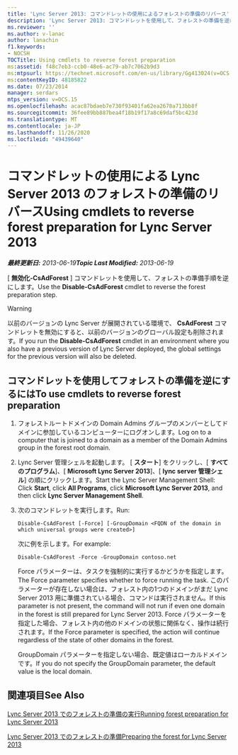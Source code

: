 ```yaml
---
title: 'Lync Server 2013: コマンドレットの使用によるフォレストの準備のリバース'
description: 'Lync Server 2013: コマンドレットを使用して、フォレストの準備を逆にします。'
ms.reviewer: ''
ms.author: v-lanac
author: lanachin
f1.keywords:
- NOCSH
TOCTitle: Using cmdlets to reverse forest preparation
ms:assetid: f48c7eb3-ccb0-48e6-ac79-ab7c7062b9d3
ms:mtpsurl: https://technet.microsoft.com/en-us/library/Gg413024(v=OCS.15)
ms:contentKeyID: 48185822
ms.date: 07/23/2014
manager: serdars
mtps_version: v=OCS.15
ms.openlocfilehash: acac87bdaeb7e730f93401fa62ea2678a713bb8f
ms.sourcegitcommit: 36fee89bb887bea4f18b19f17a8c69daf5bc423d
ms.translationtype: MT
ms.contentlocale: ja-JP
ms.lasthandoff: 11/26/2020
ms.locfileid: "49439640"
---
```

# <a name="using-cmdlets-to-reverse-forest-preparation-for-lync-server-2013"></a><span data-ttu-id="ef5a0-103">コマンドレットの使用による Lync Server 2013 のフォレストの準備のリバース</span><span class="sxs-lookup"><span data-stu-id="ef5a0-103">Using cmdlets to reverse forest preparation for Lync Server 2013</span></span>

<div data-xmlns="http://www.w3.org/1999/xhtml">

<div class="topic" data-xmlns="http://www.w3.org/1999/xhtml" data-msxsl="urn:schemas-microsoft-com:xslt" data-cs="https://msdn.microsoft.com/">

<div data-asp="https://msdn2.microsoft.com/asp">



</div>

<div id="mainSection">

<div id="mainBody"><span data-ttu-id="ef5a0-104">

<span> </span></span><span class="sxs-lookup"><span data-stu-id="ef5a0-104">

<span> </span></span></span>

<span data-ttu-id="ef5a0-105">_**最終更新日:** 2013-06-19_</span><span class="sxs-lookup"><span data-stu-id="ef5a0-105">_**Topic Last Modified:** 2013-06-19_</span></span>

<span data-ttu-id="ef5a0-106">[ **無効化-CsAdForest** ] コマンドレットを使用して、フォレストの準備手順を逆にします。</span><span class="sxs-lookup"><span data-stu-id="ef5a0-106">Use the **Disable-CsAdForest** cmdlet to reverse the forest preparation step.</span></span>

<div>


> [!WARNING]  
> <span data-ttu-id="ef5a0-107">以前のバージョンの Lync Server が展開されている環境で、 <STRONG>CsAdForest</STRONG> コマンドレットを無効にすると、以前のバージョンのグローバル設定も削除されます。</span><span class="sxs-lookup"><span data-stu-id="ef5a0-107">If you run the <STRONG>Disable-CsAdForest</STRONG> cmdlet in an environment where you also have a previous version of Lync Server deployed, the global settings for the previous version will also be deleted.</span></span>



</div>

<div>

## <a name="to-use-cmdlets-to-reverse-forest-preparation"></a><span data-ttu-id="ef5a0-108">コマンドレットを使用してフォレストの準備を逆にするには</span><span class="sxs-lookup"><span data-stu-id="ef5a0-108">To use cmdlets to reverse forest preparation</span></span>

1.  <span data-ttu-id="ef5a0-109">フォレストルートドメインの Domain Admins グループのメンバーとしてドメインに参加しているコンピューターにログオンします。</span><span class="sxs-lookup"><span data-stu-id="ef5a0-109">Log on to a computer that is joined to a domain as a member of the Domain Admins group in the forest root domain.</span></span>

2.  <span data-ttu-id="ef5a0-110">Lync Server 管理シェルを起動します。 [ **スタート**] をクリックし、[ **すべてのプログラム**]、[ **Microsoft Lync Server 2013**]、[ **lync server 管理シェル**] の順にクリックします。</span><span class="sxs-lookup"><span data-stu-id="ef5a0-110">Start the Lync Server Management Shell: Click **Start**, click **All Programs**, click **Microsoft Lync Server 2013**, and then click **Lync Server Management Shell**.</span></span>

3.  <span data-ttu-id="ef5a0-111">次のコマンドレットを実行します。</span><span class="sxs-lookup"><span data-stu-id="ef5a0-111">Run:</span></span>
    
        Disable-CsAdForest [-Force] [-GroupDomain <FQDN of the domain in which universal groups were created>]
    
    <span data-ttu-id="ef5a0-112">次に例を示します。</span><span class="sxs-lookup"><span data-stu-id="ef5a0-112">For example:</span></span>
    
        Disable-CsAdForest -Force -GroupDomain contoso.net
    
    <span data-ttu-id="ef5a0-113">Force パラメーターは、タスクを強制的に実行するかどうかを指定します。</span><span class="sxs-lookup"><span data-stu-id="ef5a0-113">The Force parameter specifies whether to force running the task.</span></span> <span data-ttu-id="ef5a0-114">このパラメーターが存在しない場合は、フォレスト内の1つのドメインがまだ Lync Server 2013 用に準備されている場合、コマンドは実行されません。</span><span class="sxs-lookup"><span data-stu-id="ef5a0-114">If this parameter is not present, the command will not run if even one domain in the forest is still prepared for Lync Server 2013.</span></span> <span data-ttu-id="ef5a0-115">Force パラメーターを指定した場合、フォレスト内の他のドメインの状態に関係なく、操作は続行されます。</span><span class="sxs-lookup"><span data-stu-id="ef5a0-115">If the Force parameter is specified, the action will continue regardless of the state of other domains in the forest.</span></span>
    
    <span data-ttu-id="ef5a0-116">GroupDomain パラメーターを指定しない場合、既定値はローカルドメインです。</span><span class="sxs-lookup"><span data-stu-id="ef5a0-116">If you do not specify the GroupDomain parameter, the default value is the local domain.</span></span>

</div>

<div>

## <a name="see-also"></a><span data-ttu-id="ef5a0-117">関連項目</span><span class="sxs-lookup"><span data-stu-id="ef5a0-117">See Also</span></span>


[<span data-ttu-id="ef5a0-118">Lync Server 2013 でのフォレストの準備の実行</span><span class="sxs-lookup"><span data-stu-id="ef5a0-118">Running forest preparation for Lync Server 2013</span></span>](lync-server-2013-running-forest-preparation.md)  


[<span data-ttu-id="ef5a0-119">Lync Server 2013 でのフォレストの準備</span><span class="sxs-lookup"><span data-stu-id="ef5a0-119">Preparing the forest for Lync Server 2013</span></span>](lync-server-2013-preparing-the-forest.md)  
  

<span data-ttu-id="ef5a0-120"></div>

</div>

<span> </span>

</div>

</div>

</span><span class="sxs-lookup"><span data-stu-id="ef5a0-120"></div>

</div>

<span> </span>

</div>

</div>

</span></span></div>

